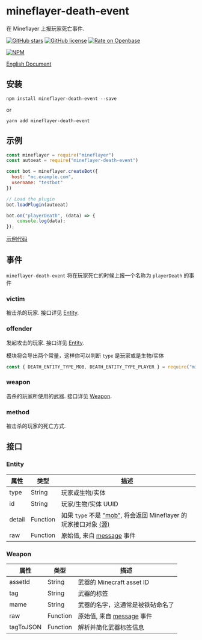 # mineflayer-death-event

在 Mineflayer 上报玩家死亡事件.

[![GitHub stars](https://img.shields.io/github/stars/tuanzisama/mineflayer-death-event)](https://github.com/tuanzisama/mineflayer-death-event/stargazers)
[![GitHub license](https://img.shields.io/github/license/tuanzisama/mineflayer-death-event)](https://github.com/tuanzisama/mineflayer-death-event/blob/master/LICENSE)
[![Rate on Openbase](https://badges.openbase.io/js/rating/mineflayer-death-event.svg)](https://openbase.io/js/mineflayer-death-event?utm_source=embedded&utm_medium=badge&utm_campaign=rate-badge)

[![NPM](https://nodei.co/npm/mineflayer-death-event.png)](https://nodei.co/npm/mineflayer-death-event/)

[English Document](./README.MD)

## 安装

```
npm install mineflayer-death-event --save
```

or

```
yarn add mineflayer-death-event
```

## 示例

```javascript
const mineflayer = require("mineflayer")
const autoeat = require("mineflayer-death-event")

const bot = mineflayer.createBot({
  host: "mc.example.com",
  username: "testbot"
})

// Load the plugin
bot.loadPlugin(autoeat)

bot.on("playerDeath", (data) => {
    console.log(data);
});

```
[示例代码](./test/index.js)


## 事件

`mineflayer-death-event` 将在玩家死亡的时候上报一个名称为 `playerDeath` 的事件

### victim

被击杀的玩家. 接口详见 [Entity](#Entity).

### offender

发起攻击的玩家. 接口详见 [Entity](#Entity).

<a name=module-export-contants></a>
模块将会导出两个常量，这样你可以判断 `type` 是玩家或是生物/实体

```javascript
const { DEATH_ENTITY_TYPE_MOB, DEATH_ENTITY_TYPE_PLAYER } = require("mineflayer-death-event");
```

### weapon

击杀的玩家所使用的武器. 接口详见 [Weapon](#Weapon).

### method

被击杀的玩家的死亡方式.

## 接口

### Entity

| 属性 | 类型 | 描述 |
| ------ | ------ | ------ |
| type | String | 玩家或生物/实体 |
| id | String | 玩家/生物/实体 UUID |
| detail | Function | 如果 `type` 不是 ["mob"](#module-export-contants), 将会返回 Mineflayer 的玩家接口对象 [(源)](https://mineflayer.prismarine.js.org/#/api?id=botplayers) |
| raw | Function | 原始值, 来自 [message](https://mineflayer.prismarine.js.org/#/api?id=quotmessagequot-jsonmsg-position) 事件 |

### Weapon

| 属性 | 类型 | 描述 |
| ------ | ------ | ------ |
| assetId | String | 武器的 Minecraft asset ID |
| tag | String | 武器的标签 |
| mame | String | 武器的名字，这通常是被铁砧命名了 |
| raw | Function | 原始值, 来自 [message](https://mineflayer.prismarine.js.org/#/api?id=quotmessagequot-jsonmsg-position) 事件 |
| tagToJSON | Function | 解析并简化武器标签信息 |